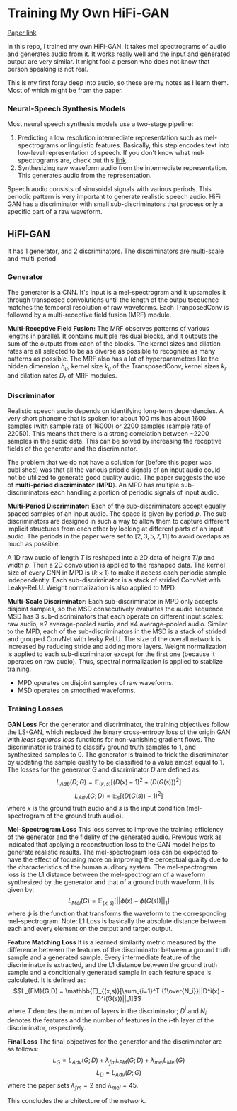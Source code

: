 # Training My Own HiFi-GAN

[Paper link](https://arxiv.org/pdf/2010.05646.pdf)

In this repo, I trained my own HiFi-GAN. It takes mel spectrograms of audio and generates audio from it. It works really well and the input and generated output are very similar. It might fool a person who does not know that person speaking is not real. 

This is my first foray deep into audio, so these are my notes as I learn them. Most of which might be from the paper. 

### Neural-Speech Synthesis Models
Most neural speech synthesis models use a two-stage pipeline: 
1.  Predicting a low resolution intermediate representation such as mel-spectrograms or linguistic features. Basically, this step encodes text into low-level representation of speech. If you don't know what mel-spectrograms are, check out this [link](https://medium.com/analytics-vidhya/understanding-the-mel-spectrogram-fca2afa2ce53). 
2.  Synthesizing raw waveform audio from the intermediate representation. This generates audio from the representation. 

Speech audio consists of sinusoidal signals with various periods. This periodic pattern is very important to generate realistic speech audio. HiFi GAN has a discriminator with small sub-discriminators that process only a specific part of a raw waveform. 

## HiFI-GAN 
It has 1 generator, and 2 discriminators. The discriminators are multi-scale and multi-period.

### Generator
The generator is a CNN. It's input is a mel-spectrogram and it upsamples it through transposed convolutions until the length of the outpu tsequence matches the temporal resolution of raw waveforms. Each TranposedConv is followed by a multi-receptive field fusion (MRF) module. 

**Multi-Receptive Field Fusion:** The MRF observes patterns of various lengths in parallel. It contains multiple residual blocks, and it outputs the sum of the outputs from each of the blocks. The kernel sizes and dilation rates are all selected to be as diverse as possible to recognize as many patterns as possible. The MRF also has a lot of hyperparameters like the hidden dimension $h_u$, kernel size $k_u$ of the TransposedConv, kernel sizes $k_r$ and dilation rates $D_r$ of MRF modules. 

### Discriminator 
Realistic speech audio depends on identifying long-term dependencies. A very short phoneme that is spoken for about 100 ms has about 1600 samples (with sample rate of 16000) or 2200 samples (sample rate of 22050). This means that there is a strong correlation between ~2200 samples in the audio data. This can be solved by increasing the receptive fields of the generator and the discriminator. 

The problem that we do not have a solution for (before this paper was published) was that all the various priodic signals of an input audio could not be utilized to generate good quality audio. The paper suggests the use of **multi-period discriminator** (**MPD**). An MPD has multiple sub-discriminators each handling a portion of periodic signals of input audio. 

**Multi-Period Discriminator:** Each of the sub-discriminators accept equally spaced samples of an input audio. The space is given by period $p$. The sub-discriminators are designed in such a way to allow them to capture different implicit structures from each other by looking at different parts of an input audio. The periods in the paper were set to $[2, 3, 5, 7, 11]$ to avoid overlaps as much as possible. 

A 1D raw audio of length $T$ is reshaped into a 2D data of height $T/p$ and width $p$. Then a 2D convolution is applied to the reshaped data. The kernel size of every CNN in MPD is $(k \times 1)$ to make it access each periodic sample independently. Each sub-discriminator is a stack of strided ConvNet with Leaky-ReLU. Weight normalization is also applied to MPD. 

**Multi-Scale Discriminator:** Each sub-discriminator in MPD only accepts disjoint samples, so the MSD consecutively evaluates the audio sequence. MSD has 3 sub-discriminators that each operate on different input scales: raw audio, $\times 2$ average-pooled audio, and $\times 4$ average-pooled audio. Similar to the MPD, each of the sub-discriminators in the MSD is a stack of strided and grouped ConvNet with leaky ReLU. The size of the overall network is increased by reducing stride and adding more layers. Weight normalization is applied to each sub-discriminator except for the first one (because it operates on raw audio). Thus, spectral normalization is applied to stablize training. 

* MPD operates on disjoint samples of raw waveforms.
* MSD operates on smoothed waveforms. 

### Training Losses 
**GAN Loss** For the generator and discriminator, the training objectives follow the LS-GAN, which replaced the binary cross-entropy loss of the origin GAN with *least squares loss* functions for non-vanishing gradient flows. The discriminator is trained to classify ground truth samples to 1, and synthesized samples to 0. The generator is trained to trick the discriminator by updating the sample quality to be classified to a value amost equal to 1. The losses for the generator $G$ and discriminator $D$ are defined as: 
$$L_{Adb}(D;G) = \mathbb{E}_{(x,s)}[(D(x) - 1)^2 + (D(G(s)))^2]$$ 
$$L_{Adv}(G;D) = \mathbb{E}_s[(D(G(s)) - 1)^2]$$
where $x$ is the ground truth audio and $s$ is the input condition (mel-spectrogram of the ground truth audio). 

**Mel-Spectrogram Loss** This loss serves to improve the training efficiency of the generator and the fidelity of the generated audio. Previous work as indicated that applying a reconstruction loss to the GAN model helps to generate realistic results. The mel-spectrogram loss can be expected to have the effect of focusing more on improving the perceptual quality due to the characteristics of the human auditory system. The mel-spectrogram loss is the L1 distance between the mel-spectrogram of a waveform synthesized by the generator and that of a ground truth waveform. It is given by: 
$$L_{Mel}(G) = \mathbb{E}_{(x,s)}[||\phi(x) - \phi(G(s))||_1]$$
where $\phi$ is the function that transforms the waveform to the corresponding mel-spectrogram. 
Note: L1 Loss is basically the absolute distance between each and every element on the output and target output. 

**Feature Matching Loss** It is a learned similarity metric measured by the difference between the features of the discriminator between a ground truth sample and a generated sample. Every intermediate feature of the discriminator is extracted, and the L1 distance between the ground truth sample and a conditionally generated sample in each feature space is calculated. It is defined as: 
$$L_{FM}(G;D) = \mathbb{E}_{(x,s)}[\sum_{i=1}^T {1\over{N_i}}||D^i(x) - D^i(G(s))||_1]$$
where $T$ denotes the number of layers in the discriminator; $D^i$ and $N_i$ denotes the features and the number of features in the $i$-th layer of the discriminator, respectively. 

**Final Loss** The final objectives for the generator and the discriminator are as follows: 
$$L_G = L_{Adv}(G;D) + \lambda_{fm}L_{FM}(G;D) + \lambda_{mel}L_{Mel}(G)$$ 
$$L_D = L_{Adv}(D;G)$$ 
where the paper sets $\lambda_{fm}=2$ and $\lambda_{mel} = 45$.

This concludes the architecture of the network. 